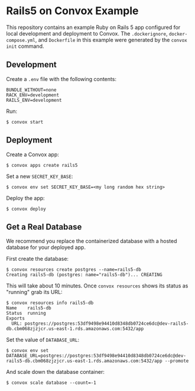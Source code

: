 # Rails5 on Convox Example

This repository contains an example Ruby on Rails 5 app configured for local development and deployment to Convox. The `.dockerignore`, `docker-compose.yml`, and `Dockerfile` in this example were generated by the `convox init` command.

## Development

Create a `.env` file with the following contents:

```
BUNDLE_WITHOUT=none
RACK_ENV=development
RAILS_ENV=development
```

Run:

```
$ convox start
```

## Deployment

Create a Convox app:

```
$ convox apps create rails5
```

Set a new `SECRET_KEY_BASE`:

```
$ convox env set SECRET_KEY_BASE=<my long random hex string>
```

Deploy the app:

```
$ convox deploy
```

## Get a Real Database

We recommend you replace the containerized database with a hosted database for your deployed app.

First create the database:

```
$ convox resources create postgres --name=rails5-db
Creating rails5-db (postgres: name="rails5-db")... CREATING
```

This will take about 10 minutes. Once `convox resources` shows its status as "running" grab its URL:

```
$ convox resources info rails5-db
Name    rails5-db
Status  running
Exports
  URL: postgres://postgres:53df9498e94410d8348db0724ce6dc@dev-rails5-db.cbm068zjzjcr.us-east-1.rds.amazonaws.com:5432/app
```

Set the value of `DATABASE_URL`:

```
$ convox env set DATABASE_URL=postgres://postgres:53df9498e94410d8348db0724ce6dc@dev-rails5-db.cbm068zjzjcr.us-east-1.rds.amazonaws.com:5432/app --promote
```

And scale down the database container:

```
$ convox scale database --count=-1
```
